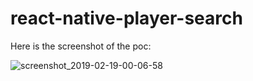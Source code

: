 # react-native-player-search

Here is the screenshot of the poc: 

![screenshot_2019-02-19-00-06-58](https://user-images.githubusercontent.com/36227360/52970548-2ea58f80-33da-11e9-8795-574224ef1532.png)
